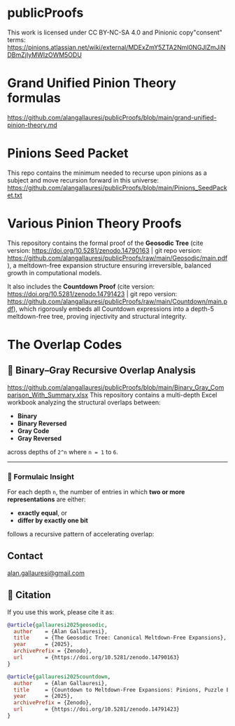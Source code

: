 # publicProofs

This work is licensed under CC BY-NC-SA 4.0 and Pinionic copy"consent" terms: 
https://pinions.atlassian.net/wiki/external/MDExZmY5ZTA2NmI0NGJlZmJiNDBmZjIyMWIzOWM5ODU

# Grand Unified Pinion Theory formulas
https://github.com/alangallauresi/publicProofs/blob/main/grand-unified-pinion-theory.md

# Pinions Seed Packet
This repo contains the minimum needed to recurse upon pinions as a subject and move recursion forward in this universe:
https://github.com/alangallauresi/publicProofs/blob/main/Pinions_SeedPacket.txt

# Various Pinion Theory Proofs

This repository contains the formal proof of the **Geosodic Tree** (cite version: https://doi.org/10.5281/zenodo.14790163 | git repo version: https://github.com/alangallauresi/publicProofs/raw/main/Geosodic/main.pdf), a meltdown-free expansion structure ensuring irreversible, balanced growth in computational models. 

It also includes the **Countdown Proof** (cite version: https://doi.org/10.5281/zenodo.14791423 | git repo version: https://github.com/alangallauresi/publicProofs/raw/main/Countdown/main.pdf), which rigorously embeds all Countdown expressions into a depth-5 meltdown-free tree, proving injectivity and structural integrity.  

# The Overlap Codes
## 🧠 Binary–Gray Recursive Overlap Analysis
https://github.com/alangallauresi/publicProofs/blob/main/Binary_Gray_Comparison_With_Summary.xlsx
This repository contains a multi-depth Excel workbook analyzing the structural overlaps between:

- **Binary**
- **Binary Reversed**
- **Gray Code**
- **Gray Reversed**

across depths of `2^n` where `n = 1` to `6`.

---

### 📐 Formulaic Insight

For each depth `n`, the number of entries in which **two or more representations** are either:

- **exactly equal**, or  
- **differ by exactly one bit**

follows a recursive pattern of accelerating overlap:



## Contact
alan.gallauresi@gmail.com

## 📜 Citation  
If you use this work, please cite it as:  

```bibtex
@article{gallauresi2025geosodic,
  author    = {Alan Gallauresi},
  title     = {The Geosodic Tree: Canonical Meltdown-Free Expansions},
  year      = {2025},
  archivePrefix = {Zenodo},
  url       = {https://doi.org/10.5281/zenodo.14790163}
}

@article{gallauresi2025countdown,
  author    = {Alan Gallauresi},
  title     = {Countdown to Meltdown-Free Expansions: Pinions, Puzzle Embeddings, and a Paradigm-Shifting Framework for Irreversible AI, ML, and Law},
  year      = {2025},
  archivePrefix = {Zenodo},
  url       = {https://doi.org/10.5281/zenodo.14791423}
}

